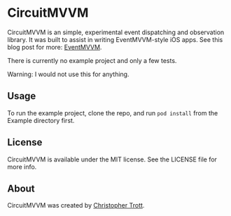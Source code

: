 # CircuitMVVM

CircuitMVVM is an simple, experimental event dispatching and observation library. It was built to assist in writing EventMVVM-style iOS apps. See this blog post for more: [EventMVVM](https://twocentstudios.com/2015/12/08/an-experimental-ios-architecture-based-on-radical-decoupling).

There is currently no example project and only a few tests.

Warning: I would not use this for anything.

## Usage

To run the example project, clone the repo, and run `pod install` from the Example directory first.

## License

CircuitMVVM is available under the MIT license. See the LICENSE file for more info.

## About

CircuitMVVM was created by [Christopher Trott](http://twitter.com/twocentstudios).
